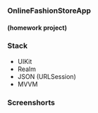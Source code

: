 ### OnlineFashionStoreApp 
#### (homework project)

### Stack
- UIKit
- Realm
- JSON (URLSession)
- MVVM

### Screenshorts


